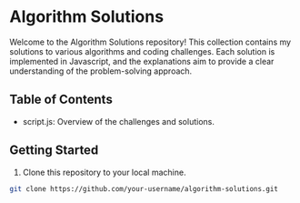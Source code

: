 # Algorithm Solutions

Welcome to the Algorithm Solutions repository! This collection contains my solutions to various algorithms and coding challenges. Each solution is implemented in Javascript, and the explanations aim to provide a clear understanding of the problem-solving approach.

## Table of Contents

- script.js: Overview of the challenges and solutions.

## Getting Started

1. Clone this repository to your local machine.

```bash
git clone https://github.com/your-username/algorithm-solutions.git